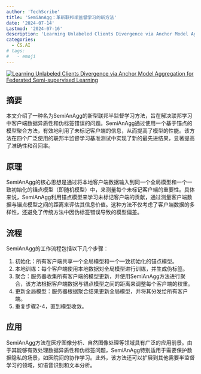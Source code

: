 ```yaml
---
author: 'TechScribe'
title: 'SemiAnAgg：革新联邦半监督学习的新方法'
date: '2024-07-14'
Lastmod: '2024-07-16'
description: 'Learning Unlabeled Clients Divergence via Anchor Model Aggregation for Federated Semi-supervised Learning'
categories:
  - CS.AI
# tags:
#   - emoji
---
```


[![Learning Unlabeled Clients Divergence via Anchor Model Aggregation for Federated Semi-supervised Learning](https://arxiv-research-1301205113.cos.ap-guangzhou.myqcloud.com/images/2407.10327v1.pdf_0.jpg)](https://arxiv.org/abs/2407.10327v1)

## 摘要

本文介绍了一种名为SemiAnAgg的新型联邦半监督学习方法，旨在解决联邦学习中客户端数据异质性和伪标签错误的问题。SemiAnAgg通过使用一个基于锚点的模型聚合方法，有效地利用了未标记客户端的信息，从而提高了模型的性能。该方法在四个广泛使用的联邦半监督学习基准测试中实现了新的最先进结果，显著提高了准确性和召回率。<!--more-->

## 原理

SemiAnAgg的核心思想是通过将本地客户端数据输入到同一个全局模型和一个一致初始化的锚点模型（即随机模型）中，来测量每个未标记客户端的重要性。具体来说，SemiAnAgg利用锚点模型来学习未标记客户端的贡献，通过测量客户端数据与锚点模型之间的距离来评估其信息价值。这种方法不仅考虑了客户端数据的多样性，还避免了传统方法中因伪标签错误导致的模型偏差。

## 流程

SemiAnAgg的工作流程包括以下几个步骤：
1. 初始化：所有客户端共享一个全局模型和一个一致初始化的锚点模型。
2. 本地训练：每个客户端使用本地数据对全局模型进行训练，并生成伪标签。
3. 聚合：服务器收集所有客户端的模型更新，并使用SemiAnAgg方法进行聚合，该方法根据客户端数据与锚点模型之间的距离来调整每个客户端的权重。
4. 更新全局模型：服务器根据聚合结果更新全局模型，并将其分发给所有客户端。
5. 重复步骤2-4，直到模型收敛。

## 应用

SemiAnAgg方法在医疗图像分析、自然图像处理等领域具有广泛的应用前景。由于其能够有效处理数据异质性和伪标签问题，SemiAnAgg特别适用于需要保护数据隐私的场景，如医院间的协作学习。此外，该方法还可以扩展到其他需要半监督学习的领域，如语音识别和文本分析。